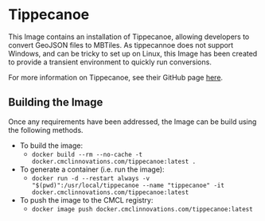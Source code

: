 # Tippecanoe

This Image contains an installation of Tippecanoe, allowing developers to convert GeoJSON files to MBTiles. As tippecannoe does not support Windows, and can be tricky to set up on Linux, this Image has been created to provide a transient environment to quickly run conversions.

For more information on Tippecanoe, see their GitHub page [here](https://github.com/mapbox/tippecanoe/tree/master).

	
## Building the Image

Once any requirements have been addressed, the Image can be build using the following methods.

+ To build the image:
  + `docker build --rm --no-cache -t docker.cmclinnovations.com/tippecanoe:latest .`
+ To generate a container (i.e. run the image):
  + `docker run -d --restart always -v "$(pwd)":/usr/local/tippecanoe --name "tippecanoe" -it docker.cmclinnovations.com/tippecanoe:latest`
+ To push the image to the CMCL registry:
  + `docker image push docker.cmclinnovations.com/tippecanoe:latest`